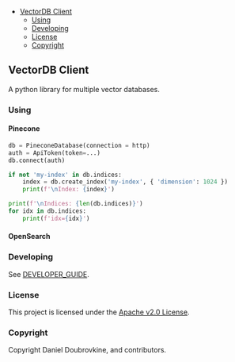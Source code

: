 - [VectorDB Client](#vectordb-client)
  - [Using](#using)
  - [Developing](#developing)
  - [License](#license)
  - [Copyright](#copyright)

## VectorDB Client

A python library for multiple vector databases.

### Using

#### Pinecone

```python
db = PineconeDatabase(connection = http)
auth = ApiToken(token=...)
db.connect(auth)

if not 'my-index' in db.indices:
    index = db.create_index('my-index', { 'dimension': 1024 })
    print(f'\nIndex: {index}')

print(f'\nIndices: {len(db.indices)}')
for idx in db.indices:
    print(f'idx={idx}')
```

#### OpenSearch



### Developing

See [DEVELOPER_GUIDE](DEVELOPER_GUIDE.md).

### License

This project is licensed under the [Apache v2.0 License](LICENSE.txt).

### Copyright

Copyright Daniel Doubrovkine, and contributors.
